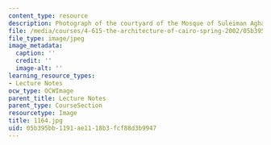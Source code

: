 ```yaml
---
content_type: resource
description: Photograph of the courtyard of the Mosque of Suleiman Agha al-Silahdar.
file: /media/courses/4-615-the-architecture-of-cairo-spring-2002/05b395bb1191ae1118b3fcf88d3b9947_1164.jpg
file_type: image/jpeg
image_metadata:
  caption: ''
  credit: ''
  image-alt: ''
learning_resource_types:
- Lecture Notes
ocw_type: OCWImage
parent_title: Lecture Notes
parent_type: CourseSection
resourcetype: Image
title: 1164.jpg
uid: 05b395bb-1191-ae11-18b3-fcf88d3b9947
---
```

